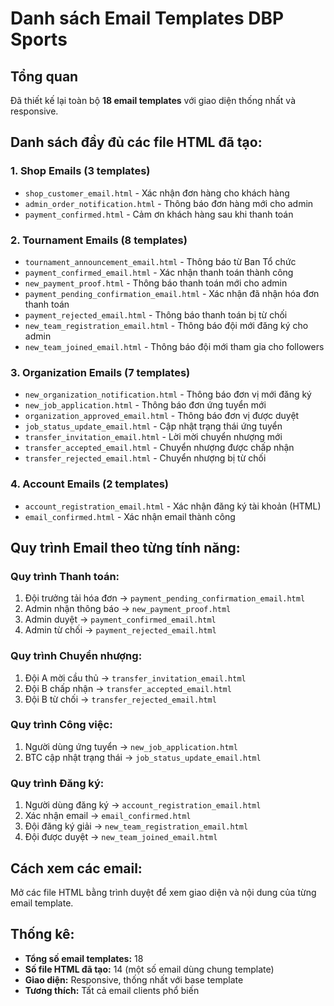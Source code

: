 # Danh sách Email Templates DBP Sports

## Tổng quan
Đã thiết kế lại toàn bộ **18 email templates** với giao diện thống nhất và responsive.

## Danh sách đầy đủ các file HTML đã tạo:

### 1. Shop Emails (3 templates)
- `shop_customer_email.html` - Xác nhận đơn hàng cho khách hàng
- `admin_order_notification.html` - Thông báo đơn hàng mới cho admin  
- `payment_confirmed.html` - Cảm ơn khách hàng sau khi thanh toán

### 2. Tournament Emails (8 templates)
- `tournament_announcement_email.html` - Thông báo từ Ban Tổ chức
- `payment_confirmed_email.html` - Xác nhận thanh toán thành công
- `new_payment_proof.html` - Thông báo thanh toán mới cho admin
- `payment_pending_confirmation_email.html` - Xác nhận đã nhận hóa đơn thanh toán
- `payment_rejected_email.html` - Thông báo thanh toán bị từ chối
- `new_team_registration_email.html` - Thông báo đội mới đăng ký cho admin
- `new_team_joined_email.html` - Thông báo đội mới tham gia cho followers

### 3. Organization Emails (7 templates)
- `new_organization_notification.html` - Thông báo đơn vị mới đăng ký
- `new_job_application.html` - Thông báo đơn ứng tuyển mới
- `organization_approved_email.html` - Thông báo đơn vị được duyệt
- `job_status_update_email.html` - Cập nhật trạng thái ứng tuyển
- `transfer_invitation_email.html` - Lời mời chuyển nhượng mới
- `transfer_accepted_email.html` - Chuyển nhượng được chấp nhận
- `transfer_rejected_email.html` - Chuyển nhượng bị từ chối

### 4. Account Emails (2 templates)
- `account_registration_email.html` - Xác nhận đăng ký tài khoản (HTML)
- `email_confirmed.html` - Xác nhận email thành công

## Quy trình Email theo từng tính năng:

### Quy trình Thanh toán:
1. Đội trưởng tải hóa đơn → `payment_pending_confirmation_email.html`
2. Admin nhận thông báo → `new_payment_proof.html`
3. Admin duyệt → `payment_confirmed_email.html`
4. Admin từ chối → `payment_rejected_email.html`

### Quy trình Chuyển nhượng:
1. Đội A mời cầu thủ → `transfer_invitation_email.html`
2. Đội B chấp nhận → `transfer_accepted_email.html`
3. Đội B từ chối → `transfer_rejected_email.html`

### Quy trình Công việc:
1. Người dùng ứng tuyển → `new_job_application.html`
2. BTC cập nhật trạng thái → `job_status_update_email.html`

### Quy trình Đăng ký:
1. Người dùng đăng ký → `account_registration_email.html`
2. Xác nhận email → `email_confirmed.html`
3. Đội đăng ký giải → `new_team_registration_email.html`
4. Đội được duyệt → `new_team_joined_email.html`

## Cách xem các email:
Mở các file HTML bằng trình duyệt để xem giao diện và nội dung của từng email template.

## Thống kê:
- **Tổng số email templates:** 18
- **Số file HTML đã tạo:** 14 (một số email dùng chung template)
- **Giao diện:** Responsive, thống nhất với base template
- **Tương thích:** Tất cả email clients phổ biến
